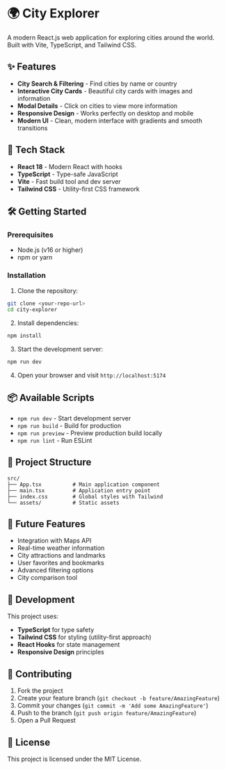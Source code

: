# 🌍 City Explorer

A modern React.js web application for exploring cities around the world. Built with Vite, TypeScript, and Tailwind CSS.

## ✨ Features

- **City Search & Filtering** - Find cities by name or country
- **Interactive City Cards** - Beautiful city cards with images and information
- **Modal Details** - Click on cities to view more information
- **Responsive Design** - Works perfectly on desktop and mobile
- **Modern UI** - Clean, modern interface with gradients and smooth transitions

## 🚀 Tech Stack

- **React 18** - Modern React with hooks
- **TypeScript** - Type-safe JavaScript
- **Vite** - Fast build tool and dev server
- **Tailwind CSS** - Utility-first CSS framework

## 🛠️ Getting Started

### Prerequisites

- Node.js (v16 or higher)
- npm or yarn

### Installation

1. Clone the repository:
```bash
git clone <your-repo-url>
cd city-explorer
```

2. Install dependencies:
```bash
npm install
```

3. Start the development server:
```bash
npm run dev
```

4. Open your browser and visit `http://localhost:5174`

## 📦 Available Scripts

- `npm run dev` - Start development server
- `npm run build` - Build for production
- `npm run preview` - Preview production build locally
- `npm run lint` - Run ESLint

## 🎨 Project Structure

```
src/
├── App.tsx          # Main application component
├── main.tsx         # Application entry point
├── index.css        # Global styles with Tailwind
└── assets/          # Static assets
```

## 🌟 Future Features

- Integration with Maps API
- Real-time weather information
- City attractions and landmarks
- User favorites and bookmarks
- Advanced filtering options
- City comparison tool

## 📝 Development

This project uses:
- **TypeScript** for type safety
- **Tailwind CSS** for styling (utility-first approach)
- **React Hooks** for state management
- **Responsive Design** principles

## 🤝 Contributing

1. Fork the project
2. Create your feature branch (`git checkout -b feature/AmazingFeature`)
3. Commit your changes (`git commit -m 'Add some AmazingFeature'`)
4. Push to the branch (`git push origin feature/AmazingFeature`)
5. Open a Pull Request

## 📄 License

This project is licensed under the MIT License.

